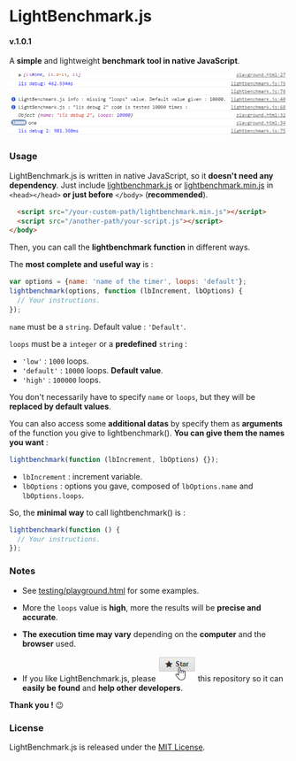 # LightBenchmark.js
#### v.1.0.1

A **simple** and lightweight **benchmark tool in native JavaScript**.

![](doc/assets/screenshot.png)



### Usage

LightBenchmark.js is written in native JavaScript, so it **doesn't need any dependency**.
Just include [lightbenchmark.js](lightbenchmark.js) or [lightbenchmark.min.js](lightbenchmark.min.js) in `<head></head>` **or just before** `</body>` (**recommended**).

```html
  <script src="/your-custom-path/lightbenchmark.min.js"></script>
  <script src="/another-path/your-script.js"></script>
</body>
```



Then, you can call the **lightbenchmark function** in different ways.

The **most complete and useful way** is :

```javascript
var options = {name: 'name of the timer', loops: 'default'};
lightbenchmark(options, function (lbIncrement, lbOptions) {
  // Your instructions.
});
```

`name` must be a `string`. Default value : `'Default'`.

`loops` must be a `integer` or a **predefined** `string` :

* `'low'` : `1000` loops.
* `'default'` : `10000` loops. **Default value**.
* `'high'` : `100000` loops.

You don't necessarily have to specify `name` or `loops`, but they will be **replaced by default values**.



You can also access some **additional datas** by specify them as **arguments** of the function you give to lightbenchmark(). **You can give them the names you want** :

```javascript
lightbenchmark(function (lbIncrement, lbOptions) {});
```

* `lbIncrement` : increment variable.
* `lbOptions` : options you gave, composed of `lbOptions.name` and `lbOptions.loops`.



So, the **minimal way** to call lightbenchmark() is :

```javascript
lightbenchmark(function () {
  // Your instructions.
});
```



### Notes

* See [testing/playground.html](testing/playground.html) for some examples.

* More the `loops` value is **high**, more the results will be **precise and accurate**.

* **The execution time may vary** depending on the **computer** and the **browser** used.

* If you like LightBenchmark.js, please ![](doc/assets/star-repo.png) this repository so it can **easily be found** and **help other developers**.

**Thank you !** :wink:



### License

LightBenchmark.js is released under the [MIT License](LICENSE).
